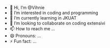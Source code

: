 - 👋 Hi, I’m @Vihnie
- 👀 I’m interested in coding and programming 
- 🌱 I’m currently learning in JKUAT 
- 💞️ I’m looking to collaborate on coding extensivi
- 📫 How to reach me ...
- 😄 Pronouns: ...
- ⚡ Fun fact: ...

<!---
Vihnie/Vihnie is a ✨ special ✨ repository because its `README.md` (this file) appears on your GitHub profile.
You can click the Preview link to take a look at your changes.
--->
